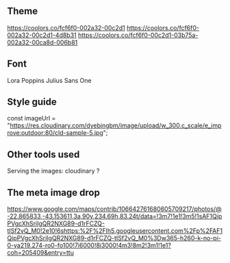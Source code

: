 
## Theme
https://coolors.co/fcf6f0-002a32-00c2d1
https://coolors.co/fcf6f0-002a32-00c2d1-4d8b31
https://coolors.co/fcf6f0-00c2d1-03b75a-002a32-00ca8d-006b81

## Font
Lora
Poppins
Julius Sans One

## Style guide

const imageUrl =
   "https://res.cloudinary.com/dyebjngbm/image/upload/w_300,c_scale/e_improve:outdoor:80/cld-sample-5.jpg";


## Other tools used
Serving the images: cloudinary ?

## The meta image drop
https://www.google.com/maps/contrib/106642761680605709217/photos/@-22.865833,-43.153611,3a,90y,234.69h,83.24t/data=!3m7!1e1!3m5!1sAF1QipPVgcXhSriIgQR2NXG89-d1rFCZQ-tISf2vQ_M0!2e10!6shttps:%2F%2Flh5.googleusercontent.com%2Fp%2FAF1QipPVgcXhSriIgQR2NXG89-d1rFCZQ-tISf2vQ_M0%3Dw365-h260-k-no-pi-0-ya219.274-ro0-fo100!7i6000!8i3000!4m3!8m2!3m1!1e1?coh=205409&entry=ttu

